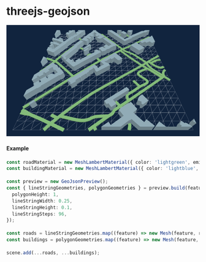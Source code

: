 # threejs-geojson

![Preview](https://github.com/attx/threejs-geojson/blob/main/preview.png?raw=true)

#### Example
```typescript
const roadMaterial = new MeshLambertMaterial({ color: 'lightgreen', emissive: '#000' });
const buildingMaterial = new MeshLambertMaterial({ color: 'lightblue', emissive: '#000' });

const preview = new GeoJsonPreview();
const { lineStringGeometries, polygonGeometries } = preview.build(features, {
  polygonHeight: 1,
  lineStringWidth: 0.25,
  lineStringHeight: 0.1,
  lineStringSteps: 96,
});

const roads = lineStringGeometries.map((feature) => new Mesh(feature, roadMaterial));
const buildings = polygonGeometries.map((feature) => new Mesh(feature, buildingMaterial));

scene.add(...roads, ...buildings);
```